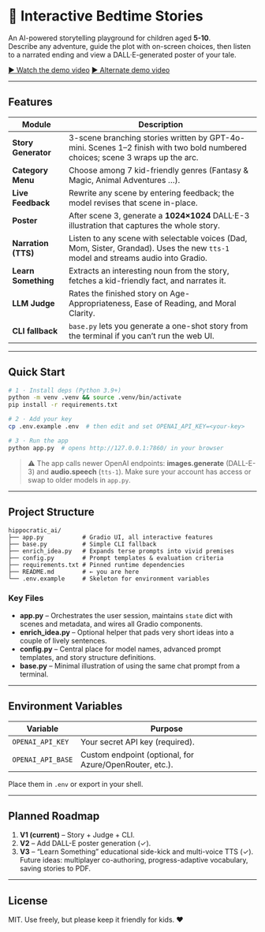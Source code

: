 # 🌙 Interactive Bedtime Stories

An AI-powered storytelling playground for children aged **5-10**.  
Describe any adventure, guide the plot with on-screen choices, then listen to a narrated ending and view a DALL·E-generated poster of your tale.


[▶️ Watch the demo video](https://drive.google.com/file/d/1fWaqwoZ10Ddna2wdaBhEQVGa9LLtnL3i/view?usp=sharing)
[▶️ Alternate demo video](https://drive.google.com/file/d/1W55_Ww8nEvP7qraw9fTsh6rSy186S3vN/view?usp=drive_link)

---

## Features

| Module | Description |
|--------|-------------|
| **Story Generator** | 3-scene branching stories written by GPT-4o-mini. Scenes 1–2 finish with two bold numbered choices; scene 3 wraps up the arc. |
| **Category Menu** | Choose among 7 kid-friendly genres (Fantasy & Magic, Animal Adventures …). |
| **Live Feedback** | Rewrite any scene by entering feedback; the model revises that scene in-place. |
| **Poster** | After scene 3, generate a **1024×1024** DALL·E-3 illustration that captures the whole story. |
| **Narration (TTS)** | Listen to any scene with selectable voices (Dad, Mom, Sister, Grandad). Uses the new `tts-1` model and streams audio into Gradio. |
| **Learn Something** | Extracts an interesting noun from the story, fetches a kid-friendly fact, and narrates it. |
| **LLM Judge** | Rates the finished story on Age-Appropriateness, Ease of Reading, and Moral Clarity. |
| **CLI fallback** | `base.py` lets you generate a one-shot story from the terminal if you can’t run the web UI. |

---

## Quick Start

```bash
# 1 · Install deps (Python 3.9+)
python -m venv .venv && source .venv/bin/activate
pip install -r requirements.txt

# 2 · Add your key
cp .env.example .env  # then edit and set OPENAI_API_KEY=<your-key>

# 3 · Run the app
python app.py  # opens http://127.0.0.1:7860/ in your browser
```

> ⚠️  The app calls newer OpenAI endpoints: **images.generate** (DALL-E-3) and **audio.speech** (`tts-1`).
> Make sure your account has access or swap to older models in `app.py`.

---

## Project Structure

```
hippocratic_ai/
├── app.py           # Gradio UI, all interactive features
├── base.py          # Simple CLI fallback
├── enrich_idea.py   # Expands terse prompts into vivid premises
├── config.py        # Prompt templates & evaluation criteria
├── requirements.txt # Pinned runtime dependencies
├── README.md        # ← you are here
└── .env.example     # Skeleton for environment variables
```

### Key Files

* **app.py** – Orchestrates the user session, maintains `state` dict with scenes and metadata, and wires all Gradio components.
* **enrich_idea.py** – Optional helper that pads very short ideas into a couple of lively sentences.
* **config.py** – Central place for model names, advanced prompt templates, and story structure definitions.
* **base.py** – Minimal illustration of using the same chat prompt from a terminal.

---

## Environment Variables

| Variable | Purpose |
|----------|---------|
| `OPENAI_API_KEY` | Your secret API key (required). |
| `OPENAI_API_BASE` | Custom endpoint (optional, for Azure/OpenRouter, etc.). |

Place them in `.env` or export in your shell.

---

## Planned Roadmap

1. **V1 (current)** – Story + Judge + CLI.  
2. **V2** – Add DALL-E poster generation (✓).  
3. **V3** – “Learn Something” educational side-kick and multi-voice TTS (✓).  
Future ideas: multiplayer co-authoring, progress-adaptive vocabulary, saving stories to PDF.

---

## License

MIT.  Use freely, but please keep it friendly for kids. ❤
